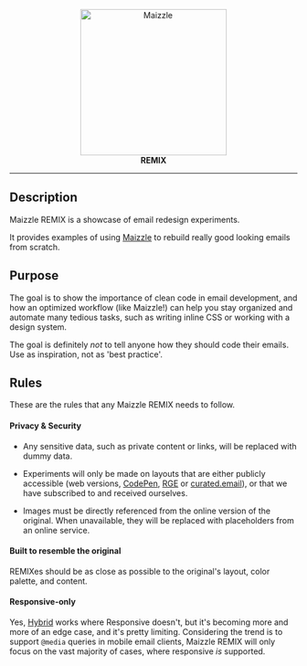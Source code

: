 <p align="center">
    <a href="https://maizzle.com/" target="_blank"><img width="256" src="https://maizzle.com/img/maizzle.png" alt="Maizzle"></a>
    <br>
    <strong>REMIX</strong>
</p>

------

## Description

Maizzle REMIX is a showcase of email redesign experiments.

It provides examples of using [Maizzle](https://maizzle.com/) to rebuild really good looking emails from scratch.

## Purpose

The goal is to show the importance of clean code in email development, and how an optimized workflow (like Maizzle!) can help you stay organized and automate many tedious tasks, such as writing inline CSS or working with a design system.

The goal is definitely _not_ to tell anyone how they should code their emails. Use as inspiration, not as 'best practice'.

## Rules

These are the rules that any Maizzle REMIX needs to follow.

#### Privacy & Security

- Any sensitive data, such as private content or links, will be replaced with dummy data.

- Experiments will only be made on layouts that are either publicly accessible (web versions, [CodePen](https://codepen.io/maizzle), [RGE](https://reallygoodemails.com/) or [curated.email](https://curated.email/)), or that we have subscribed to and received ourselves.

- Images must be directly referenced from the online version of the original. When unavailable, they will be replaced with placeholders from an online service.

#### Built to resemble the original

REMIXes should be as close as possible to the original's layout, color palette, and content.

#### Responsive-only

Yes, [Hybrid](https://www.google.com/search?q=hybrid+email+coding&oq=hybrid+email+coding) works where Responsive doesn't, but it's becoming more and more of an edge case, and it's pretty limiting. Considering the trend is to support `@media` queries in mobile email clients, Maizzle REMIX will only focus on the vast majority of cases, where responsive _is_ supported.
